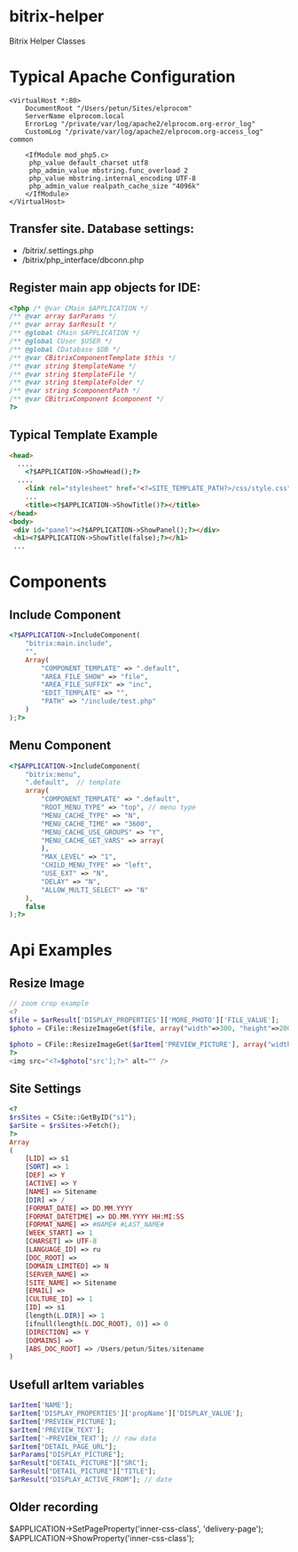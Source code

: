 # bitrix-helper
Bitrix Helper Classes 

# Typical Apache Configuration
```
<VirtualHost *:80>
    DocumentRoot "/Users/petun/Sites/elprocom"
    ServerName elprocom.local    
    ErrorLog "/private/var/log/apache2/elprocom.org-error_log"
    CustomLog "/private/var/log/apache2/elprocom.org-access_log" common

    <IfModule mod_php5.c>
     php_value default_charset utf8
     php_admin_value mbstring.func_overload 2
     php_value mbstring.internal_encoding UTF-8
     php_admin_value realpath_cache_size "4096k"
    </IfModule>
</VirtualHost>
```

## Transfer site. Database settings:
- /bitrix/.settings.php
- /bitrix/php_interface/dbconn.php


## Register main app objects for IDE:
```php
<?php /* @var CMain $APPLICATION */ 
/** @var array $arParams */
/** @var array $arResult */
/** @global CMain $APPLICATION */
/** @global CUser $USER */
/** @global CDatabase $DB */
/** @var CBitrixComponentTemplate $this */
/** @var string $templateName */
/** @var string $templateFile */
/** @var string $templateFolder */
/** @var string $componentPath */
/** @var CBitrixComponent $component */
?>
```


## Typical Template Example
```html
<head>
  ....	
	<?$APPLICATION->ShowHead();?>
  ....
	<link rel="stylesheet" href="<?=SITE_TEMPLATE_PATH?>/css/style.css">
	...
	<title><?$APPLICATION->ShowTitle()?></title>
</head>
<body>
 <div id="panel"><?$APPLICATION->ShowPanel();?></div>
 <h1><?$APPLICATION->ShowTitle(false);?></h1>
 ...
```



# Components
## Include Component
```php
<?$APPLICATION->IncludeComponent(
	"bitrix:main.include",
	"",
	Array(
		"COMPONENT_TEMPLATE" => ".default",
		"AREA_FILE_SHOW" => "file",
		"AREA_FILE_SUFFIX" => "inc",
		"EDIT_TEMPLATE" => "",
		"PATH" => "/include/test.php"
	)
);?>
```


## Menu Component
```php
<?$APPLICATION->IncludeComponent(
	"bitrix:menu",  
	".default",  // template
	array(
		"COMPONENT_TEMPLATE" => ".default",
		"ROOT_MENU_TYPE" => "top", // menu type
		"MENU_CACHE_TYPE" => "N",
		"MENU_CACHE_TIME" => "3600",
		"MENU_CACHE_USE_GROUPS" => "Y",
		"MENU_CACHE_GET_VARS" => array(
		),
		"MAX_LEVEL" => "1",
		"CHILD_MENU_TYPE" => "left",
		"USE_EXT" => "N",
		"DELAY" => "N",
		"ALLOW_MULTI_SELECT" => "N"
	),
	false
);?>
```

# Api Examples
## Resize Image
```php
// zoom crop example
<?
$file = $arResult['DISPLAY_PROPERTIES']['MORE_PHOTO']['FILE_VALUE'];
$photo = CFile::ResizeImageGet($file, array("width"=>300, "height"=>200), BX_RESIZE_IMAGE_EXACT, false);

$photo = CFile::ResizeImageGet($arItem['PREVIEW_PICTURE'], array("width"=>553, "height"=>300), BX_RESIZE_IMAGE_EXACT, false);
?>
<img src="<?=$photo['src'];?>" alt="" />
```


## Site Settings
```php
<?
$rsSites = CSite::GetByID("s1");
$arSite = $rsSites->Fetch();
?>
Array
(
    [LID] => s1
    [SORT] => 1
    [DEF] => Y
    [ACTIVE] => Y
    [NAME] => Sitename
    [DIR] => /
    [FORMAT_DATE] => DD.MM.YYYY
    [FORMAT_DATETIME] => DD.MM.YYYY HH:MI:SS
    [FORMAT_NAME] => #NAME# #LAST_NAME#
    [WEEK_START] => 1
    [CHARSET] => UTF-8
    [LANGUAGE_ID] => ru
    [DOC_ROOT] => 
    [DOMAIN_LIMITED] => N
    [SERVER_NAME] => 
    [SITE_NAME] => Sitename
    [EMAIL] => 
    [CULTURE_ID] => 1
    [ID] => s1
    [length(L.DIR)] => 1
    [ifnull(length(L.DOC_ROOT), 0)] => 0
    [DIRECTION] => Y
    [DOMAINS] => 
    [ABS_DOC_ROOT] => /Users/petun/Sites/sitename
)

```


## Usefull arItem variables
```php
$arItem['NAME'];
$arItem['DISPLAY_PROPERTIES']['propName']['DISPLAY_VALUE'];
$arItem['PREVIEW_PICTURE'];
$arItem['PREVIEW_TEXT'];
$arItem['~PREVIEW_TEXT']; // raw data
$arItem["DETAIL_PAGE_URL"];
$arParams["DISPLAY_PICTURE"];
$arResult["DETAIL_PICTURE"]["SRC"];
$arResult["DETAIL_PICTURE"]["TITLE"];
$arResult["DISPLAY_ACTIVE_FROM"]; // date


```


## Older recording
$APPLICATION->SetPageProperty('inner-css-class', 'delivery-page');
$APPLICATION->ShowProperty('inner-css-class');
